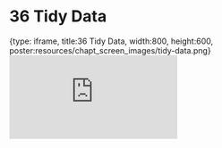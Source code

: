 # 36 Tidy Data
 
{type: iframe, title:36 Tidy Data, width:800, height:600, poster:resources/chapt_screen_images/tidy-data.png}
![](https://datatrail-jhu.github.io/DataTrail/no_toc/tidy-data.html)
 

 
